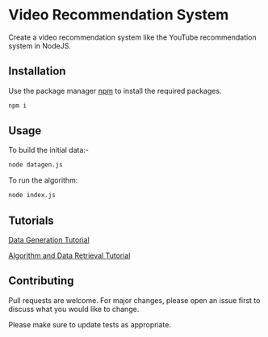 # Video Recommendation System

Create a video recommendation system like the YouTube recommendation system in NodeJS.

## Installation

Use the package manager [npm](https://nodejs.org/) to install the required packages.

```bash
npm i
```

## Usage

To build the initial data:-

```bash
node datagen.js
```

To run the algorithm:

```bash
node index.js
```

## Tutorials

[Data Generation Tutorial](https://youtu.be/j6Q52m0u1ZU)

[Algorithm and Data Retrieval Tutorial](https://youtu.be/bGdT-GYSVRQ)

## Contributing

Pull requests are welcome. For major changes, please open an issue first
to discuss what you would like to change.

Please make sure to update tests as appropriate.